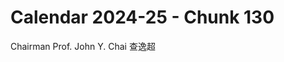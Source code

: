 # Calendar 2024-25 - Chunk 130

<!-- Chunk tokens: 10, Enriched tokens: 11 -->

Chairman
Prof. John Y. Chai 查逸超